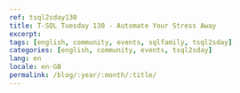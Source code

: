```yaml
---
ref: tsql2sday130
title: T-SQL Tuesday 130 - Automate Your Stress Away
excerpt: 
tags: [english, community, events, sqlfamily, tsql2sday]
categories: [english, community, events, tsql2sday]
lang: en
locale: en-GB
permalink: /blog/:year/:month/:title/
---
```


